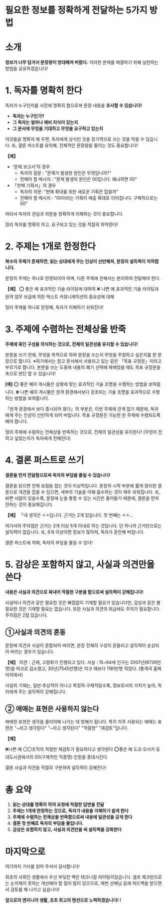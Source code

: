 # 필요한 정보를 정확하게 전달하는 5가지 방법



# **소개**

**정보가 너무 담겨서 문장량이 방대해져 버렸다.** 이러한 문제를 해결하기 위해 실천하는 방법을 공유하겠습니다!



# **1. 독자를 명확히 한다**

독자가 누구인지를 사전에 명확히 함으로써 문장 내용을 **조사할 수 있습니다!**

- **독자는 누구인가?**
- **그 독자는 얼마나 예비 지식이 있는지**
- **그 문서에 무엇을 기대하고 무엇을 요구하고 있는지**

이것들을 명확히 해 두면, 독자에게 상식인 것을 장기적으로 쓰는 것을 막을 수 있습니다.
또, 결론 퍼스트를 유의해, 전체적인 문장량을 줄이는 것도 중요합니다!

**【예】**

- '문제 보고서'의 경우
  - 독자의 질문 : "문제가 발생한 원인은 무엇입니까?"
  - 전해야 할 메시지 : "문제 발생의 원인은 00입니다. 왜냐하면 00"
- 「판매 기획서」의 경우
  - 독자의 의문: "판매 확대를 위한 새로운 기획은 없을까"
  - 전해야 할 메시지 : "00이라는 기획이 매출 확대로 이어집니다. 구체적으로는 00"

따라서 독자의 관심과 의문을 정확하게 이해하는 것이 중요합니다.



정리
독자를 명확히 하고, 요구되고 있는 것을 적절히 파악한다!



# **2. 주제는 1개로 한정한다**

**복수의 주제가 혼재하면, 읽는 상대에게 주는 인상이 산만해져, 문장의 설득력이 저하합니다.**

문장의 주제는 하나로 한정되어야 하며, 다른 주제에 관해서는 분리하여 전달해야 한다.

**【예】**
⭕️ 좋은 예
효과적인 기술 라이팅에 대하여
❌ 나쁜 예
효과적인 기술 라이팅과 원격 업무 보급에 의한 텍스트 커뮤니케이션의 중요성에 대해



정리
주제를 하나로 한정해, 독자가 이해하기 쉬워진다!

# **3. 주제에 수렴하는 전체상을 반죽**

**주제에 묶인 구성을 의식하는 것으로, 전체의 일관성을 유지할 수 있습니다!**

본문을 쓰기 전에, 무엇을 목적으로 하여 문장을 쓰는지·무엇을 주장하고 싶은지를 한 문장으로 합니다.
※여기에서는 참고 문서에서 사용되고 있는 같은 「목표 규정문」이라고 부르기로 합니다.
본문을 쓰는 도중에 내용의 폐기 선택에 헤매었을 때도 목표 규정문을 축으로 판단 할 수 있습니다!

**[예]**
⭕️ 좋은 예이
게시물은 상황에 맞는 효과적인 기술 조명을 수행하는 방법을 보여줍니다.
❌ 나쁜 예이 게시물은
원격 환경에서보다 강조되는 기술 조명을 효과적으로 수행하는 방법을 보여줍니다.

「원격 환경에서 보다 중시되어 왔다」의 부분은, 이번 주제에 관계 없기 때문에, 독자에게 주는 인상이 산만하게 되어 버립니다.
목표 규정문은 가능한 한 주제에 수렴되도록 해야 합니다.



정리
주제에 수렴하는 전체상을 반죽하는 것으로, 전체의 일관성을 유지한다! (무엇이 전하고 싶었는지가 독자에게 전해진다)

# 4. 결론 퍼스트로 쓰기

**결론을 먼저 전달함으로써 독자의 부담을 줄일 수 있습니다!**

결론을 읽으면 전체 요점을 잡는 것이 이상적입니다.
문장의 시작 부분에 짧게 정리한 결론으로 ​​개관을 잡을 수 있으면, 세부의 기술을 이해·흡수하는 것이 매우 쉬워집니다.
또, 바쁜 사람이 있을수록, 문장에 눈을 통할 수 있는 시간은 줄어들기 때문에, 결론을 먼저 전하는 것이 중요해집니다.

**【예】**
「내 생각은 ⚪︎⚪︎입니다. 근거는 2개 있습니다. 첫 번째는 ⚪︎⚪︎…

여기서의 주의점은 근거는 2개 이상 5개 이내로 하는 것입니다.
단 하나의 근거만으로는 설득력이 없습니다.
또, 6개 이상이면 정보가 많아져, 독자가 혼란해 버립니다.



결론
퍼스트에 의해, 독자의 부담을 줄일 수 있다!

# 5. **감상은 포함하지 않고, 사실과 의견만을 쓴다**

**내용은 사실과 의견으로 짜내어 적절한 구분을 함으로써 설득력이 강해집니다!**

사실이나 의견과 같은 필요한 것은 빠짐없이 기재할 필요가 있습니다만, 감상과 같은 불필요한 것은 기재할 필요는 없습니다.
또한 사실과 의견의 취급에도 주의가 필요합니다.
주의점은 2점 있습니다.

## ①사실과 의견의 혼동

문장에 의견과 사실이 혼합되어 버리면, 문장 전체의 구성이 흔들리고 설득력이 손상되어 버리는 경우가 있습니다.

**【예】**
의견：근래, 고령화가 진행되고 있다.
사실 : 15~64세 인구는 2007년(8726만명)을 피크로 감소했고, 30년(7545만명)은 피크 때보다 1181만명 적었다.
(통계국 홈페이지에서)

사실의 기재는, 일반·추상적이 아니고 특정적·구체적일수록, 정보로서의 가치가 높아, 독자에게 주는 설득력이 강해집니다.

## ② 애매는 표현은 사용하지 않는다

애매한 표현은 생각을 클리어해 나가는 데 방해가 됩니다.
특히 자주 사용되는 애매는 표현은 "~라고 생각된다" "~라고 생각된다" "적절한" "재검토"입니다.

**【예】**

❌나쁜 예
〇〇조직의 적절한 재검토가 필요하다고 생각된다
⭕️좋은 예
도쿄·오사카 등 대도시권에서의 00(구체적인 직종명) 인원을 증대시킨다



결론
사실과 의견을 적절히 구분하여 설득력이 강해진다!

# **총 요약**

1. **읽는 상대를 명확히 하여 요청에 적절한 답변을 전달**
2. **주제는 1개에 한정하는 것으로, 독자가 내용을 이해하기 쉽게 한다**
3. **주제에 수렴하는 전체상을 반죽함으로써 내용에 일관성을 갖게 한다**
4. **결론 첫 번째로 독자의 부담을 줄입니다.**
5. **감상은 포함하지 않고, 사실과 의견만을 써 설득력을 강화한다**

# **마지막으로**

여기까지 기사를 읽어 주셔서 감사합니다!

최초의 사회인 생활에서 우선 부딪친 벽은 테크니컬 라이팅이었습니다.
셀프 체크만으로는 눈치채지 못하는 개선해야 할 점이 많이 있으므로, 매번 선배님 등에 피드백을 받으면서 검토를 해 나가고 싶습니다!

**앞으로의 엔지니어 생활, 초초 최고의 텐션으로 노력하겠습니다! !**